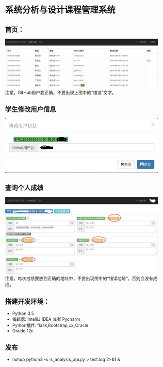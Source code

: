 ﻿<!-- markdownlint-disable MD033-->
<!-- 禁止MD033类型的警告 https://www.npmjs.com/package/markdownlint -->

# 系统分析与设计课程管理系统

## 首页：
![](p1.jpg)
注意，GitHub用户要正确，不要出现上图中的“错误”文字。

## 学生修改用户信息
![](p2.jpg)

## 查询个人成绩
![](p3.jpg)
注意，每次成绩要放到正确的地址中，不要出现图中的“错误地址”，否则会没有成绩。

## 搭建开发环境：
- Python 3.5
- 编辑器: IntelliJ IDEA 或者 Pycharm
- Python插件: flask,Bootstrap,cx_Oracle
- Oracle 12c

## 发布
- nohup python3 -u is_analysis_api.py > test.log 2>&1 &

